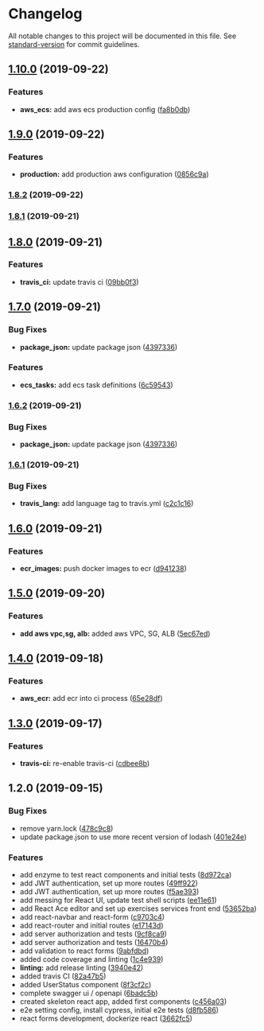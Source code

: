 # Changelog

All notable changes to this project will be documented in this file. See [standard-version](https://github.com/conventional-changelog/standard-version) for commit guidelines.

## [1.10.0](https://github.com/darylwalsh/small-batch-react/compare/v1.9.0...v1.10.0) (2019-09-22)


### Features

* **aws_ecs:** add aws ecs production config ([fa8b0db](https://github.com/darylwalsh/small-batch-react/commit/fa8b0db))

## [1.9.0](https://github.com/darylwalsh/small-batch-react/compare/v1.8.2...v1.9.0) (2019-09-22)


### Features

* **production:** add production aws configuration ([0856c9a](https://github.com/darylwalsh/small-batch-react/commit/0856c9a))

### [1.8.2](https://github.com/darylwalsh/small-batch-react/compare/v1.8.1...v1.8.2) (2019-09-22)

### [1.8.1](https://github.com/darylwalsh/small-batch-react/compare/v1.8.0...v1.8.1) (2019-09-21)

## [1.8.0](https://github.com/darylwalsh/small-batch-react/compare/v1.7.0...v1.8.0) (2019-09-21)


### Features

* **travis_ci:** update travis ci ([09bb0f3](https://github.com/darylwalsh/small-batch-react/commit/09bb0f3))

## [1.7.0](https://github.com/darylwalsh/small-batch-react/compare/v1.6.1...v1.7.0) (2019-09-21)


### Bug Fixes

* **package_json:** update package json ([4397336](https://github.com/darylwalsh/small-batch-react/commit/4397336))


### Features

* **ecs_tasks:** add ecs task definitions ([6c59543](https://github.com/darylwalsh/small-batch-react/commit/6c59543))

### [1.6.2](https://github.com/darylwalsh/small-batch-react/compare/v1.6.1...v1.6.2) (2019-09-21)


### Bug Fixes

* **package_json:** update package json ([4397336](https://github.com/darylwalsh/small-batch-react/commit/4397336))

### [1.6.1](https://github.com/darylwalsh/small-batch-react/compare/v1.6.0...v1.6.1) (2019-09-21)


### Bug Fixes

* **travis_lang:** add language tag to travis.yml ([c2c1c16](https://github.com/darylwalsh/small-batch-react/commit/c2c1c16))

## [1.6.0](https://github.com/darylwalsh/small-batch-react/compare/v1.5.0...v1.6.0) (2019-09-21)


### Features

* **ecr_images:** push docker images to ecr ([d941238](https://github.com/darylwalsh/small-batch-react/commit/d941238))

## [1.5.0](https://github.com/darylwalsh/small-batch-react/compare/v1.4.0...v1.5.0) (2019-09-20)


### Features

* **add aws vpc,sg, alb:** added aws VPC, SG, ALB ([5ec67ed](https://github.com/darylwalsh/small-batch-react/commit/5ec67ed))

## [1.4.0](https://github.com/darylwalsh/small-batch-react/compare/v1.3.0...v1.4.0) (2019-09-18)


### Features

* **aws_ecr:** add ecr into ci process ([65e28df](https://github.com/darylwalsh/small-batch-react/commit/65e28df))

## [1.3.0](https://github.com/darylwalsh/small-batch-react/compare/v1.2.0...v1.3.0) (2019-09-17)


### Features

* **travis-ci:** re-enable travis-ci ([cdbee8b](https://github.com/darylwalsh/small-batch-react/commit/cdbee8b))

## 1.2.0 (2019-09-15)


### Bug Fixes

* remove yarn.lock ([478c9c8](https://github.com/darylwalsh/small-batch-react/commit/478c9c8))
* update package.json to use more recent version of lodash ([401e24e](https://github.com/darylwalsh/small-batch-react/commit/401e24e))


### Features

* add enzyme to test react components and initial tests ([8d972ca](https://github.com/darylwalsh/small-batch-react/commit/8d972ca))
* add JWT authentication, set up more routes ([49ff922](https://github.com/darylwalsh/small-batch-react/commit/49ff922))
* add JWT authentication, set up more routes ([f5ae393](https://github.com/darylwalsh/small-batch-react/commit/f5ae393))
* add messing for React UI, update test shell scripts ([ee11e61](https://github.com/darylwalsh/small-batch-react/commit/ee11e61))
* add React Ace editor and set up exercises services front end ([53652ba](https://github.com/darylwalsh/small-batch-react/commit/53652ba))
* add react-navbar and react-form ([c9703c4](https://github.com/darylwalsh/small-batch-react/commit/c9703c4))
* add react-router and initial routes ([e17143d](https://github.com/darylwalsh/small-batch-react/commit/e17143d))
* add server authorization and tests ([9cf8ca9](https://github.com/darylwalsh/small-batch-react/commit/9cf8ca9))
* add server authorization and tests ([16470b4](https://github.com/darylwalsh/small-batch-react/commit/16470b4))
* add validation to react forms ([9abfdbd](https://github.com/darylwalsh/small-batch-react/commit/9abfdbd))
* added code coverage and linting ([1c4e939](https://github.com/darylwalsh/small-batch-react/commit/1c4e939))
* **linting:** add release linting ([3940e42](https://github.com/darylwalsh/small-batch-react/commit/3940e42))
* added travis CI ([82a47b5](https://github.com/darylwalsh/small-batch-react/commit/82a47b5))
* added UserStatus component ([8f3cf2c](https://github.com/darylwalsh/small-batch-react/commit/8f3cf2c))
* complete swagger ui / openapi ([6badc5b](https://github.com/darylwalsh/small-batch-react/commit/6badc5b))
* created skeleton react app, added first components ([c456a03](https://github.com/darylwalsh/small-batch-react/commit/c456a03))
* e2e setting config, install cypress, initial e2e tests ([d8fb586](https://github.com/darylwalsh/small-batch-react/commit/d8fb586))
* react forms development, dockerize react ([3662fc5](https://github.com/darylwalsh/small-batch-react/commit/3662fc5))
